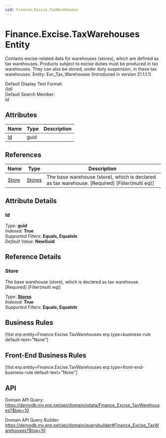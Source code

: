 ```yaml
---
uid: Finance.Excise.TaxWarehouses
---
```

# Finance.Excise.TaxWarehouses Entity

Contains excise-related data for warehouses (stores), which are defined as tax warehouses. Products subject to excise duties must be produced in tax warehouses. They can also be stored, under duty suspension, in these tax warehouses. Entity: Exc_Tax_Warehouses (Introduced in version 21.1.1.1)

Default Display Text Format:  
_{Id}_  
Default Search Member:  
_Id_  

## Attributes

| Name | Type | Description |
| ---- | ---- | --- |
| [Id](Finance.Excise.TaxWarehouses.md#id) | guid |  

## References

| Name | Type | Description |
| ---- | ---- | --- |
| [Store](Finance.Excise.TaxWarehouses.md#store) | [Stores](Logistics.Inventory.Stores.md) | The base warehouse (store), which is declared as tax warehouse. [Required] [Filter(multi eq)] |


## Attribute Details

### Id

_Type_: **guid**  
_Indexed_: **True**  
_Supported Filters_: **Equals, EqualsIn**  
_Default Value_: **NewGuid**  


## Reference Details

### Store

The base warehouse (store), which is declared as tax warehouse. [Required] [Filter(multi eq)]

_Type_: **[Stores](Logistics.Inventory.Stores.md)**  
_Indexed_: **True**  
_Supported Filters_: **Equals, EqualsIn**  



## Business Rules

[!list erp.entity=Finance.Excise.TaxWarehouses erp.type=business-rule default-text="None"]

## Front-End Business Rules

[!list erp.entity=Finance.Excise.TaxWarehouses erp.type=front-end-business-rule default-text="None"]

## API

Domain API Query:
<https://demodb.my.erp.net/api/domain/odata/Finance_Excise_TaxWarehouses?$top=10>

Domain API Query Builder:
<https://demodb.my.erp.net/api/domain/querybuilder#Finance_Excise_TaxWarehouses?$top=10>

